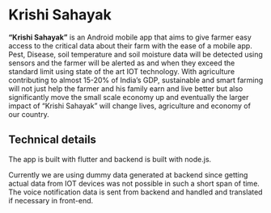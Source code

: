 # **Krishi Sahayak**

**“Krishi Sahayak”** is an Android mobile app that aims to give farmer easy access to the critical data about their farm with the ease of a mobile app. Pest, Disease, soil temperature and soil moisture data will be detected using sensors and the farmer will be alerted as and when they exceed the standard limit using state of the art IOT technology. With agriculture contributing to almost 15-20% of India’s GDP, sustainable and smart farming will not just help the farmer and his family earn and live better but also significantly move the small scale economy up and eventually the larger impact of “Krishi Sahayak” will change lives, agriculture and economy of our country.

## Technical details

The app is built with flutter and backend is built with node.js.

Currently we are using dummy data generated at backend since getting actual data from IOT devices was not possible in such a short span of time. The voice notification data is sent from backend and handled and translated if necessary in front-end.

